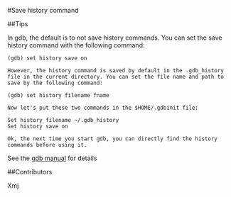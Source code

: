 #Save history command

##Tips

In gdb, the default is to not save history commands. You can set the save history command with the following command:

```
(gdb) set history save on

However, the history command is saved by default in the .gdb_history file in the current directory. You can set the file name and path to save by the following command:

(gdb) set history filename fname

Now let's put these two commands in the $HOME/.gdbinit file:

Set history filename ~/.gdb_history
Set history save on

Ok, the next time you start gdb, you can directly find the history commands before using it.
```

See the [gdb manual](https://sourceware.org/gdb/onlinedocs/gdb/Command-History.html#Command-History) for details

##Contributors

Xmj

